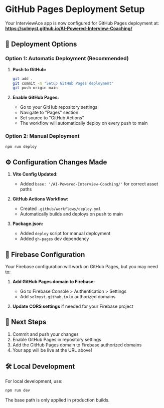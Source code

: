 # GitHub Pages Deployment Setup

Your InterviewAce app is now configured for GitHub Pages deployment at:
**https://solmyst.github.io/AI-Powered-Interview-Coaching/**

## 🚀 Deployment Options

### Option 1: Automatic Deployment (Recommended)

1. **Push to GitHub:**
   ```bash
   git add .
   git commit -m "Setup GitHub Pages deployment"
   git push origin main
   ```

2. **Enable GitHub Pages:**
   - Go to your GitHub repository settings
   - Navigate to "Pages" section
   - Set source to "GitHub Actions"
   - The workflow will automatically deploy on every push to main

### Option 2: Manual Deployment

```bash
npm run deploy
```

## ⚙️ Configuration Changes Made

1. **Vite Config Updated:**
   - Added `base: '/AI-Powered-Interview-Coaching/'` for correct asset paths

2. **GitHub Actions Workflow:**
   - Created `.github/workflows/deploy.yml`
   - Automatically builds and deploys on push to main

3. **Package.json:**
   - Added `deploy` script for manual deployment
   - Added `gh-pages` dev dependency

## 🔧 Firebase Configuration

Your Firebase configuration will work on GitHub Pages, but you may need to:

1. **Add GitHub Pages domain to Firebase:**
   - Go to Firebase Console > Authentication > Settings
   - Add `solmyst.github.io` to authorized domains

2. **Update CORS settings** if needed for your Firebase project

## 📝 Next Steps

1. Commit and push your changes
2. Enable GitHub Pages in repository settings
3. Add the GitHub Pages domain to Firebase authorized domains
4. Your app will be live at the URL above!

## 🛠️ Local Development

For local development, use:
```bash
npm run dev
```

The base path is only applied in production builds.